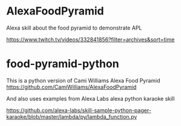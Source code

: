 # AlexaFoodPyramid
Alexa skill about the food pyramid to demonstrate APL

https://www.twitch.tv/videos/332841856?filter=archives&sort=time
# food-pyramid-python

This is a python version of Cami Williams Alexa Food Pyramid
https://github.com/CamiWilliams/AlexaFoodPyramid

And also uses examples from Alexa Labs alexa python karaoke skill

https://github.com/alexa-labs/skill-sample-python-pager-karaoke/blob/master/lambda/py/lambda_function.py
